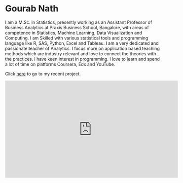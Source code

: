 # Gourab Nath

I am a M.Sc. in Statistics, presently working as an Assistant Professor of Business Analytics at Praxis Business School, Bangalore, with areas of competence in Statistics, Machine Learning, Data Visualization and Computing. I am Skilled with various statistical tools and programming language like R, SAS, Python, Excel and Tableau. I am a very dedicated and passionate teacher of Analytics. I focus more on application based teaching methods which are industry relevant and love to connect the theories with the practices. I have keen interest in programming. I love to learn and spend a lot of time on platforms Coursera, Edx and YouTube.


Click <a href="https://github.com/GourabNath/Project-Computer-Vision-for-Exam-Invigilation">here</a> to go to my recent project.


<iframe width="560" height="315" src="https://www.youtube.com/embed/JNuk6XZNcpM" frameborder="0" allow="accelerometer; autoplay; encrypted-media; gyroscope; picture-in-picture" allowfullscreen></iframe>
